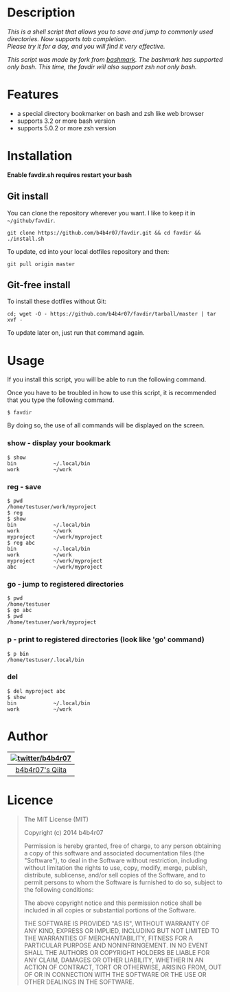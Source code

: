 # Description

*This is a shell script that allows you to save and jump to commonly used directories. Now supports tab completion.  
Please try it for a day, and you will find it very effective.*

*This script was made ​​by fork from [bashmark](https://github.com/b4b4r07/bashmark). The bashmark has supported only bash. This time, the favdir will also support zsh not only bash.*

# Features

* a special directory bookmarker on bash and zsh like web browser
* supports 3.2 or more bash version
* supports 5.0.2 or more zsh version

# Installation

**Enable favdir.sh requires restart your bash**

## Git install

You can clone the repository wherever you want. I like to keep it in `~/github/favdir`.

	git clone https://github.com/b4b4r07/favdir.git && cd favdir && ./install.sh

To update, cd into your local dotfiles repository and then:

	git pull origin master

## Git-free install

To install these dotfiles without Git:

	cd; wget -O - https://github.com/b4b4r07/favdir/tarball/master | tar xvf -

To update later on, just run that command again.

# Usage

If you install this script, you will be able to run the following command.

Once you have to be troubled in how to use this script, it is recommended that you type the following command.

	$ favdir

By doing so, the use of all commands will be displayed on the screen.

### show - display your bookmark

	$ show
	bin            ~/.local/bin
	work           ~/work

### reg - save 

	$ pwd
	/home/testuser/work/myproject
	$ reg
	$ show
	bin            ~/.local/bin
	work           ~/work
	myproject      ~/work/myproject
	$ reg abc
	bin            ~/.local/bin
	work           ~/work
	myproject      ~/work/myproject
	abc            ~/work/myproject

### go - jump to registered directories

	$ pwd
	/home/testuser
	$ go abc
	$ pwd
	/home/testuser/work/myproject

### p - print to registered directories (look like 'go' command)

	$ p bin
	/home/testuser/.local/bin

### del

	$ del myproject abc
	$ show
	bin            ~/.local/bin
	work           ~/work

# Author

| [![twitter/b4b4r07](http://www.gravatar.com/avatar/8238c3c0be55b887aa9d6d59bfefa504.png)](http://twitter.com/b4b4r07 "Follow @b4b4r07 on Twitter") |
|:---:|
| [b4b4r07's Qiita](http://qiita.com/b4b4r07/ "b4b4r07 on Qiita") |

# Licence

> The MIT License (MIT)
> 
> Copyright (c) 2014 b4b4r07
> 
> Permission is hereby granted, free of charge, to any person obtaining a copy
> of this software and associated documentation files (the "Software"), to deal
> in the Software without restriction, including without limitation the rights
> to use, copy, modify, merge, publish, distribute, sublicense, and/or sell
> copies of the Software, and to permit persons to whom the Software is
> furnished to do so, subject to the following conditions:
>
> The above copyright notice and this permission notice shall be included in
> all copies or substantial portions of the Software.
> 
> THE SOFTWARE IS PROVIDED "AS IS", WITHOUT WARRANTY OF ANY KIND, EXPRESS OR
> IMPLIED, INCLUDING BUT NOT LIMITED TO THE WARRANTIES OF MERCHANTABILITY,
> FITNESS FOR A PARTICULAR PURPOSE AND NONINFRINGEMENT. IN NO EVENT SHALL THE
> AUTHORS OR COPYRIGHT HOLDERS BE LIABLE FOR ANY CLAIM, DAMAGES OR OTHER
> LIABILITY, WHETHER IN AN ACTION OF CONTRACT, TORT OR OTHERWISE, ARISING FROM,
> OUT OF OR IN CONNECTION WITH THE SOFTWARE OR THE USE OR OTHER DEALINGS IN
> THE SOFTWARE.

